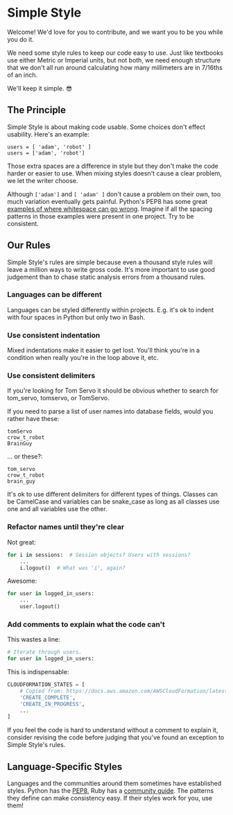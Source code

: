 # Simple Style

Welcome! We'd love for you to contribute, and we want you to be you while you do it.

We need some style rules to keep our code easy to use. Just like textbooks use either Metric or Imperial units, but not both, we need enough structure that we don't all run around calculating how many millimeters are in 7/16ths of an inch.

We'll keep it simple. 😎

## The Principle

Simple Style is about making code usable. Some choices don't effect usability. Here's an example:

```
users = [ 'adam', 'robot' ]
users = ['adam', 'robot']
```

Those extra spaces are a difference in style but they don't make the code harder or easier to use. When mixing styles doesn't cause a clear problem, we let the writer choose.

Although `['adam']` and `[ 'adam' ]` don't cause a problem on their own, too much variation eventually gets painful. Python's PEP8 has some great [examples of where whitespace can go wrong][whitespace]. Imagine if all the spacing patterns in those examples were present in one project. Try to be consistent.

## Our Rules

Simple Style's rules are simple because even a thousand style rules will leave a million ways to write gross code. It's more important to use good judgement than to chase static analysis errors from a thousand rules.

### Languages can be different

Languages can be styled differently within projects. E.g. it's ok to indent with four spaces in Python but only two in Bash.

### Use consistent indentation

Mixed indentations make it easier to get lost. You'll think you're in a condition when really you're in the loop above it, etc.

### Use consistent delimiters

If you're looking for Tom Servo it should be obvious whether to search for tom_servo, tomservo, or TomServo.

If you need to parse a list of user names into database fields, would you rather have these:

```
tomServo
crow_t_robot
BrainGuy
```

... or these?:

```
tom_servo
crow_t_robot
brain_guy
```

It's ok to use different delimiters for different types of things. Classes can be CamelCase and variables can be snake_case as long as all classes use one and all variables use the other.

### Refactor names until they're clear

Not great:

```python
for i in sessions:  # Session objects? Users with sessions?
    ...
    i.logout()  # What was 'i', again?
```

Awesome:

```python
for user in logged_in_users:
    ...
    user.logout()
```

### Add comments to explain what the code can't

This wastes a line:

```python
# Iterate through users.
for user in logged_in_users:
```

This is indispensable:

```python
CLOUDFORMATION_STATES = [
    # Copied from: https://docs.aws.amazon.com/AWSCloudFormation/latest/UserGuide/using-cfn-describing-stacks.html#w2ab1c15c15c17c11
    'CREATE_COMPLETE',
    'CREATE_IN_PROGRESS',
    ...
]
```

If you feel the code is hard to understand without a comment to explain it, consider revising the code before judging that you've found an exception to Simple Style's rules.

## Language-Specific Styles

Languages and the communities around them sometimes have established styles. Python has the [PEP8][pep8], Ruby has a [community guide][ruby_style]. The patterns they define can make consistency easy. If their styles work for you, use them!


[pep8]: https://www.python.org/dev/peps/pep-0008/
[pep8_english]: https://www.python.org/dev/peps/pep-0008/#comments
[ruby_style]: https://github.com/bbatsov/ruby-style-guide
[whitespace]: https://www.python.org/dev/peps/pep-0008/#whitespace-in-expressions-and-statements
